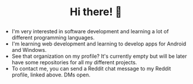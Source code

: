 # <p align="center">Hi there! 👋</p>

* I'm very interested in software development and learning a lot of different programming languages.
* I'm learning web development and learning to develop apps for Android and Windows.
* See that organization on my profile? It's currently empty but will be later have some repositories for all my different projects.
* To contact me, you can send a Reddit chat message to my Reddit profile, linked above. DMs open.